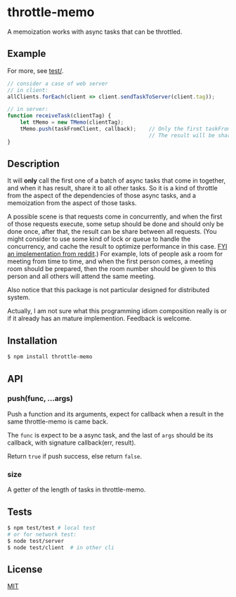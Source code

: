 # throttle-memo

A memoization works with async tasks that can be throttled.

## Example

For more, see [test/](test).

```js
// consider a case of web server
// in client:
allClients.forEach(client => client.sendTaskToServer(client.tag));

// in server:
function receiveTask(clientTag) {
    let tMemo = new TMemo(clientTag);
    tMemo.push(taskFromClient, callback);    // Only the first taskFromClient of the same tag will actually called
                                             // The result will be shared to all tasks with same tag.
}
```

## Description

It will **only** call the first one of a batch of async tasks that come in together, and when it has result, share it to all other tasks. So it is a kind of throttle from the aspect of the dependencies of those async tasks, and a memoization from the aspect of those tasks.

A possible scene is that requests come in concurrently, and when the first of those requests execute, some setup should be done and should only be done once, after that, the result can be share between all requests. (You might consider to use some kind of lock or queue to handle the concurrency, and cache the result to optimize performance in this case. [FYI an implementation from reddit](https://github.com/reddit/reddit/blob/master/r2/r2/lib/memoize.py).)
For example, lots of people ask a room for meeting from time to time, and when the first person comes, a meeting room should be prepared, then the room number should be given to this person and all others will attend the same meeting.

Also notice that this package is not particular designed for distributed system.

Actually, I am not sure what this programming idiom composition really is or if it already has an mature implemention. Feedback is welcome.

## Installation

```bash
$ npm install throttle-memo
```

## API

### push(func, ...args)

Push a function and its arguments, expect for callback when a result in the same throttle-memo is came back.

The `func` is expect to be a async task, and the last of `args` should be its callback, with signature callback(err, result).

Return `true` if push success, else return `false`.

### size

A getter of the length of tasks in throttle-memo.

## Tests

```bash
$ npm test/test # local test
# or for network test:
$ node test/server
$ node test/client  # in other cli
```

## License

[MIT](LICENSE)
